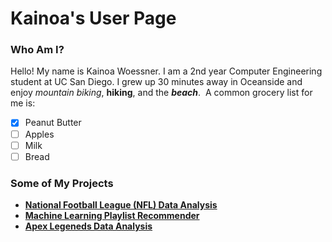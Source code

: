 # Kainoa's User Page
### Who Am I?
Hello! My name is Kainoa Woessner. I am a 2nd year Computer Engineering student at UC San Diego. I grew up 30 minutes away in Oceanside and enjoy _mountain biking_, **hiking**, and the **_beach_**.
![]()
A common grocery list for me is:
- [x] Peanut Butter
- [ ] Apples
- [ ] Milk
- [ ] Bread

### Some of My Projects
- **[National Football League (NFL) Data Analysis](projects/nfldata.md)**
- **[Machine Learning Playlist Recommender](projects/playlist.md)**
- **[Apex Legeneds Data Analysis](projects/apex.md)**
